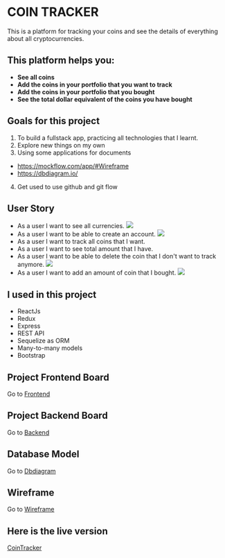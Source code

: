 # COIN TRACKER

This is a platform for tracking your coins and see the details of everything about all cryptocurrencies.

## This platform helps you:

- **See all coins**
- **Add the coins in your portfolio that you want to track**
- **Add the coins in your portfolio that you bought**
- **See the total dollar equivalent of the coins you have bought**

## Goals for this project

1. To build a fullstack app, practicing all technologies that I learnt.
2. Explore new things on my own
3. Using some applications for documents

- https://mockflow.com/app/#Wireframe
- https://dbdiagram.io/

4. Get used to use github and git flow

## User Story

- As a user I want to see all currencies.
  <img src ="https://res.cloudinary.com/dyak9tgct/image/upload/v1618524630/Screenshot_from_2021-04-16_00-09-48_srclpu.png" /><br/>
- As a user I want to be able to create an account.
  <img src = "https://res.cloudinary.com/dyak9tgct/image/upload/v1618525101/Screenshot_from_2021-04-16_00-17-48_nu2ecf.png"/><br/>
- As a user I want to track all coins that I want.
- As a user I want to see total amount that I have.
- As a user I want to be able to delete the coin that I don't want to track anymore.
  <img src ="https://res.cloudinary.com/dyak9tgct/image/upload/v1618524808/Screenshot_from_2021-04-16_00-12-55_ntxf3z.png" /><br/>
- As a user I want to add an amount of coin that I bought.
  <img src ="https://res.cloudinary.com/dyak9tgct/image/upload/v1618524751/Screenshot_from_2021-04-16_00-11-55_swvqpi.png"/><br/>

## I used in this project

- ReactJs
- Redux
- Express
- REST API
- Sequelize as ORM
- Many-to-many models
- Bootstrap

## Project Frontend Board

Go to [Frontend](https://github.com/gozdegozde/coinTrackerFrontend)

## Project Backend Board

Go to [Backend](https://github.com/gozdegozde/coinTrackerBackend/)

## Database Model

Go to [Dbdiagram](https://dbdiagram.io/d/606b1466ecb54e10c33ebb34)

## Wireframe

Go to [Wireframe](https://wireframepro.mockflow.com/view/M0068e0c20b41393d50806de1cc1952121617354841557#/page/c66616cae69d4525bc318daa632fd2a2)

## Here is the live version

[CoinTracker](https://coinntracker.netlify.app/)
